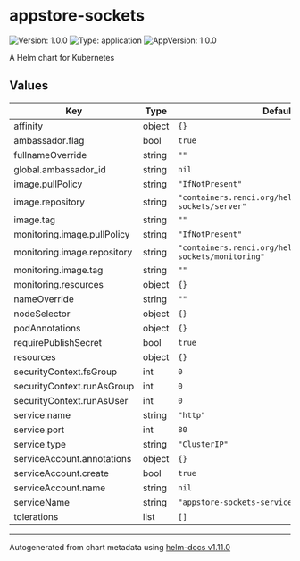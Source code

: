 # appstore-sockets



![Version: 1.0.0](https://img.shields.io/badge/Version-1.0.0-informational?style=flat-square) ![Type: application](https://img.shields.io/badge/Type-application-informational?style=flat-square) ![AppVersion: 1.0.0](https://img.shields.io/badge/AppVersion-1.0.0-informational?style=flat-square)

A Helm chart for Kubernetes

## Values

| Key | Type | Default | Description |
|-----|------|---------|-------------|
| affinity | object | `{}` |  |
| ambassador.flag | bool | `true` |  |
| fullnameOverride | string | `""` |  |
| global.ambassador_id | string | `nil` |  |
| image.pullPolicy | string | `"IfNotPresent"` |  |
| image.repository | string | `"containers.renci.org/helxplatform/appstore-sockets/server"` |  |
| image.tag | string | `""` |  |
| monitoring.image.pullPolicy | string | `"IfNotPresent"` |  |
| monitoring.image.repository | string | `"containers.renci.org/helxplatform/appstore-sockets/monitoring"` |  |
| monitoring.image.tag | string | `""` |  |
| monitoring.resources | object | `{}` |  |
| nameOverride | string | `""` |  |
| nodeSelector | object | `{}` |  |
| podAnnotations | object | `{}` |  |
| requirePublishSecret | bool | `true` |  |
| resources | object | `{}` |  |
| securityContext.fsGroup | int | `0` |  |
| securityContext.runAsGroup | int | `0` |  |
| securityContext.runAsUser | int | `0` |  |
| service.name | string | `"http"` |  |
| service.port | int | `80` |  |
| service.type | string | `"ClusterIP"` |  |
| serviceAccount.annotations | object | `{}` |  |
| serviceAccount.create | bool | `true` |  |
| serviceAccount.name | string | `nil` |  |
| serviceName | string | `"appstore-sockets-service"` |  |
| tolerations | list | `[]` |  |

----------------------------------------------
Autogenerated from chart metadata using [helm-docs v1.11.0](https://github.com/norwoodj/helm-docs/releases/v1.11.0)
